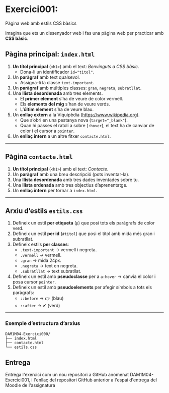 # Exercici001: 

Pàgina web amb estils CSS bàsics

Imagina que ets un dissenyador web i fas una pàgina web per practicar amb **CSS bàsic**.  

## Pàgina principal: `index.html`

1. **Un títol principal** (`<h1>`) amb el text: *Benvinguts a CSS bàsic*.  
   - Dona-li un identificador `id="titol"`.  
2. Un **paràgraf** amb text qualsevol.  
   - Assigna-li la classe `text-important`.  
3. Un **paràgraf** amb múltiples classes: `gran`, `negreta`, `subratllat`.  
4. Una **llista desordenada** amb tres elements.  
   - El **primer element** s’ha de veure de color vermell.  
   - Els **elements del mig** s’han de veure verds.  
   - L’**últim element** s’ha de veure blau.  
5. Un **enllaç extern** a la Viquipèdia (https://www.wikipedia.org).  
   - Que s’obri en una pestanya nova (`target="_blank"`).  
   - Quan hi passes el ratolí a sobre (`:hover`), el text ha de canviar de color i el cursor a `pointer`.  
6. Un **enllaç intern** a un altre fitxer `contacte.html`.  

---

## Pàgina `contacte.html`

1. **Un títol principal** (`<h1>`) amb el text: *Contacte*.  
2. Un **paràgraf** amb una breu descripció (pots inventar-la).  
3. Una **llista desordenada** amb tres dades inventades sobre tu.  
4. Una **llista ordenada** amb tres objectius d’aprenentatge.  
5. Un **enllaç intern** per tornar a `index.html`.

---

## Arxiu d’estils `estils.css`

1. Defineix un estil **per etiqueta** (`p`) que posi tots els paràgrafs de color verd.  
2. Defineix un estil **per id** (`#titol`) que posi el títol amb mida més gran i subratllat.  
3. Defineix estils **per classes**:  
   - `.text-important` → vermell i negreta.  
   - `.vermell` → vermell.  
   - `.gran` → mida 24px.  
   - `.negreta` → text en negreta.  
   - `.subratllat` → text subratllat.  
4. Defineix un estil amb **pseudoclasse** per a `a:hover` → canvia el color i posa cursor `pointer`.  
5. Defineix un estil amb **pseudoelements** per afegir símbols a tots els paràgrafs:  
   - `::before` → 👉 (blau)  
   - `::after` → ✔ (verd)  

---

### Exemple d’estructura d’arxius

```text
DAM1M04-Exercici000/
├── index.html
├── contacte.html
└── estils.css
```
## Entrega

Entrega l'exercici com un nou repositori a GitHub anomenat DAM1M04-Exercici001, i l'enllaç del repositori GitHub anterior a l'espai d'entrega del Moodle de l'assignatura